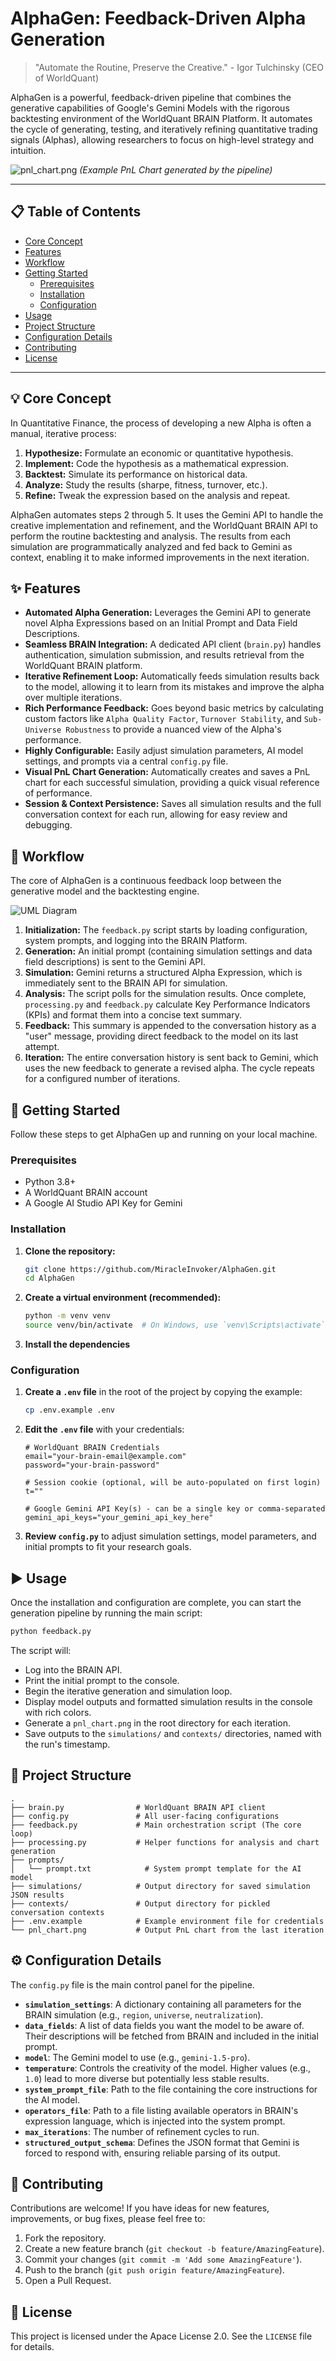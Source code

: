 # AlphaGen: Feedback-Driven Alpha Generation

> "Automate the Routine, Preserve the Creative." - Igor Tulchinsky (CEO of WorldQuant)

AlphaGen is a powerful, feedback-driven pipeline that combines the generative capabilities of Google's Gemini Models with the rigorous backtesting environment of the WorldQuant BRAIN Platform. It automates the cycle of generating, testing, and iteratively refining quantitative trading signals (Alphas), allowing researchers to focus on high-level strategy and intuition.

![pnl_chart.png](https://i.ibb.co/Pvb5pzQY/image.png)
*(Example PnL Chart generated by the pipeline)*

---

## 📋 Table of Contents

- [Core Concept](#-core-concept)
- [Features](#-features)
- [Workflow](#-workflow)
- [Getting Started](#-getting-started)
  - [Prerequisites](#prerequisites)
  - [Installation](#installation)
  - [Configuration](#configuration)
- [Usage](#-usage)
- [Project Structure](#-project-structure)
- [Configuration Details](#-configuration-details)
- [Contributing](#-contributing)
- [License](#-license)

---

## 💡 Core Concept

In Quantitative Finance, the process of developing a new Alpha is often a manual, iterative process:
1.  **Hypothesize:** Formulate an economic or quantitative hypothesis.
2.  **Implement:** Code the hypothesis as a mathematical expression.
3.  **Backtest:** Simulate its performance on historical data.
4.  **Analyze:** Study the results (sharpe, fitness, turnover, etc.).
5.  **Refine:** Tweak the expression based on the analysis and repeat.

AlphaGen automates steps 2 through 5. It uses the Gemini API to handle the creative implementation and refinement, and the WorldQuant BRAIN API to perform the routine backtesting and analysis. The results from each simulation are programmatically analyzed and fed back to Gemini as context, enabling it to make informed improvements in the next iteration.

## ✨ Features

-   **Automated Alpha Generation:** Leverages the Gemini API to generate novel Alpha Expressions based on an Initial Prompt and Data Field Descriptions.
-   **Seamless BRAIN Integration:** A dedicated API client (`brain.py`) handles authentication, simulation submission, and results retrieval from the WorldQuant BRAIN platform.
-   **Iterative Refinement Loop:** Automatically feeds simulation results back to the model, allowing it to learn from its mistakes and improve the alpha over multiple iterations.
-   **Rich Performance Feedback:** Goes beyond basic metrics by calculating custom factors like `Alpha Quality Factor`, `Turnover Stability`, and `Sub-Universe Robustness` to provide a nuanced view of the Alpha's performance.
-   **Highly Configurable:** Easily adjust simulation parameters, AI model settings, and prompts via a central `config.py` file.
-   **Visual PnL Chart Generation:** Automatically creates and saves a PnL chart for each successful simulation, providing a quick visual reference of performance.
-   **Session & Context Persistence:** Saves all simulation results and the full conversation context for each run, allowing for easy review and debugging.

## 🔄 Workflow

The core of AlphaGen is a continuous feedback loop between the generative model and the backtesting engine.

![UML Diagram](https://i.ibb.co/Xkr6XWtz/image.png)

1.  **Initialization:** The `feedback.py` script starts by loading configuration, system prompts, and logging into the BRAIN Platform.
2.  **Generation:** An initial prompt (containing simulation settings and data field descriptions) is sent to the Gemini API.
3.  **Simulation:** Gemini returns a structured Alpha Expression, which is immediately sent to the BRAIN API for simulation.
4.  **Analysis:** The script polls for the simulation results. Once complete, `processing.py` and `feedback.py` calculate Key Performance Indicators (KPIs) and format them into a concise text summary.
5.  **Feedback:** This summary is appended to the conversation history as a "user" message, providing direct feedback to the model on its last attempt.
6.  **Iteration:** The entire conversation history is sent back to Gemini, which uses the new feedback to generate a revised alpha. The cycle repeats for a configured number of iterations.

## 🚀 Getting Started

Follow these steps to get AlphaGen up and running on your local machine.

### Prerequisites

-   Python 3.8+
-   A WorldQuant BRAIN account
-   A Google AI Studio API Key for Gemini

### Installation

1.  **Clone the repository:**
    ```bash
    git clone https://github.com/MiracleInvoker/AlphaGen.git
    cd AlphaGen
    ```

2.  **Create a virtual environment (recommended):**
    ```bash
    python -m venv venv
    source venv/bin/activate  # On Windows, use `venv\Scripts\activate`
    ```

3.  **Install the dependencies**

### Configuration

1.  **Create a `.env` file** in the root of the project by copying the example:
    ```bash
    cp .env.example .env
    ```

2.  **Edit the `.env` file** with your credentials:
    ```env
    # WorldQuant BRAIN Credentials
    email="your-brain-email@example.com"
    password="your-brain-password"
    
    # Session cookie (optional, will be auto-populated on first login)
    t="" 
    
    # Google Gemini API Key(s) - can be a single key or comma-separated
    gemini_api_keys="your_gemini_api_key_here"
    ```

3.  **Review `config.py`** to adjust simulation settings, model parameters, and initial prompts to fit your research goals.

## ▶️ Usage

Once the installation and configuration are complete, you can start the generation pipeline by running the main script:

```bash
python feedback.py
```

The script will:
-   Log into the BRAIN API.
-   Print the initial prompt to the console.
-   Begin the iterative generation and simulation loop.
-   Display model outputs and formatted simulation results in the console with rich colors.
-   Generate a `pnl_chart.png` in the root directory for each iteration.
-   Save outputs to the `simulations/` and `contexts/` directories, named with the run's timestamp.

## 📂 Project Structure

```
.
├── brain.py                # WorldQuant BRAIN API client
├── config.py               # All user-facing configurations
├── feedback.py             # Main orchestration script (The core loop)
├── processing.py           # Helper functions for analysis and chart generation
├── prompts/
│   └── prompt.txt            # System prompt template for the AI model
├── simulations/            # Output directory for saved simulation JSON results
├── contexts/               # Output directory for pickled conversation contexts
├── .env.example            # Example environment file for credentials
└── pnl_chart.png           # Output PnL chart from the last iteration
```

## ⚙️ Configuration Details

The `config.py` file is the main control panel for the pipeline.

-   **`simulation_settings`**: A dictionary containing all parameters for the BRAIN simulation (e.g., `region`, `universe`, `neutralization`).
-   **`data_fields`**: A list of data fields you want the model to be aware of. Their descriptions will be fetched from BRAIN and included in the initial prompt.
-   **`model`**: The Gemini model to use (e.g., `gemini-1.5-pro`).
-   **`temperature`**: Controls the creativity of the model. Higher values (e.g., `1.0`) lead to more diverse but potentially less stable results.
-   **`system_prompt_file`**: Path to the file containing the core instructions for the AI model.
-   **`operators_file`**: Path to a file listing available operators in BRAIN's expression language, which is injected into the system prompt.
-   **`max_iterations`**: The number of refinement cycles to run.
-   **`structured_output_schema`**: Defines the JSON format that Gemini is forced to respond with, ensuring reliable parsing of its output.

## 🤝 Contributing

Contributions are welcome! If you have ideas for new features, improvements, or bug fixes, please feel free to:
1.  Fork the repository.
2.  Create a new feature branch (`git checkout -b feature/AmazingFeature`).
3.  Commit your changes (`git commit -m 'Add some AmazingFeature'`).
4.  Push to the branch (`git push origin feature/AmazingFeature`).
5.  Open a Pull Request.

## 📜 License

This project is licensed under the Apace License 2.0. See the `LICENSE` file for details.
